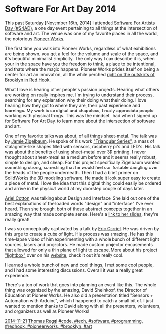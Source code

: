 # Software For Art Day 2014

This past Saturday [November 16th, 2014] I attended [Software For Artists Day (#S4AD)](softwareforartistsday.com), a one day event pertaining to all things at the intersection of software and art. The venue was one of my favorite places in all the world, the notorious [Pioneer Works](http://pioneerworks.org/). 

The first time you walk into Pioneer Works, regardless of what exhibitions are being shown, you get a feel for the volume and scale of the space, and it's beautiful minimalist simplicity. The only way I can describe it is, when your in the space have you the freedom to think, a place to be intentional, and thats where the magic happens. Pioneer Works prides itself on being a center for art an innovation, all the while perched [right on the outskirts of Brooklyn in Red Hook](https://www.google.com/maps/place/Pioneer+Works/@40.679158,-74.012228,17z/data=!3m1!4b1!4m2!3m1!1s0x89c25a8a1abfdfb9:0xc48631e0fdda4d1c).

What I love is hearing other people's passion projects. Hearing what others are working on really inspires me. I'm trying to understand their process, searching for any explanation why their doing what their doing. I love hearing how they got to where they are, their past experience and learnings. My work is so digital and shapeless, I really appreciate people working with physical things. This was the mindset I had when I signed up for Software For Art Day, to learn more about the intersection of software and art.

One of my favorite talks was about, of all things sheet-metal. The talk was by [Jamie Zigelbaum](https://twitter.com/jamiezigelbaum). He spoke of his work ["Triangular Series"](http://www.jamiezigelbaum.com/#/triangular-series/), a mass of stalagmite-like shapes filled with sensors, raspberry pi's and LED's. His talk was about the benefits of using sheet-metal over 3D printing. I never thought about sheet-metal as a medium before and it seems really robust, simple to design, and cheap. For this project specifically Zigelbaum wanted something strong, something that he would feel comfortable dangling over the heads of the people underneath. Then I had a brief primer on SolidWorks the 3D modeling software. He made it look super easy to create a piece of metal. I love the idea that this digital thing could easily be ordered and arrive in the physical world at my doorstep couple of days later.

[Ariel Cotton](https://twitter.com/ericcorriel) was talking about Design and Interface. She laid out one of the best explanations of the loaded words "design" and "interface" I've ever heard. Then she brought both of these abstract concepts together in an amazing way that made complete sense. Here's a [link to her slides](http://www.slideshare.net/argoncobalt/physical-interaction-design?qid=a3a576bf-974a-4ed7-8135-adf3e8813fbe&v=qf1&b=&from_search=1), they're really great!

I was so conceptually captivated by a talk by [Eric Corriel](https://twitter.com/ericcorriel). He was driven by this urge to create a cube of light. His process was amazing. He has this time-lapse video of him experimenting with a whole bunch of different light sources, lasers and projectors. He made custom projector encasements that allowed for only a thin plane of light to escape. More about his project ["lightbox"](http://www.ericcorriel.com/art/lightbox/) over on his [website](http://www.ericcorriel.com), check it out it's really cool.

I learned a whole bunch of new and cool things, I met some cool people, and I had some interesting discussions. Overall it was a really great experience.

There's a ton of work that goes into planning an event like this. The whole thing was organized by the amazing, David Sheinkopf, the Director of Education at Pioneer Works. He also did a presentation titled "Sensors + Automation with Arduino", which I happened to catch a small bit of. I just wanted to mention thanks to David along with all the presenters, volunteers, and organizers as well as Pioneer Works!

[2014-11-21](#date)
[Thomas Reggi](#author)
[#code, #tech, #software, #programming, #redhook, #pioneerworks, #brooklyn, #art](#tags)